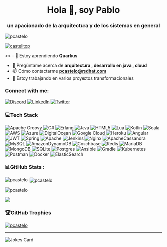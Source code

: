<h1 align="center">Hola 👋, soy Pablo</h1>
<h3 align="center">un apacionado de la arquitectura y de los sistemas en general</h3>

<p align="left"> <img src="https://komarev.com/ghpvc/?username=pcastelo&label=Profile%20views&color=0e75b6&style=flat" alt="pcastelo" /> </p>

<p align="left"> <a href="https://twitter.com/castelitop" target="blank"><img src="https://img.shields.io/twitter/follow/castelitop?logo=twitter&style=for-the-badge" alt="castelitop" /></a> </p>

<> - 🌱 Estoy aprendiendo **Quarkus**
- 💬  Pregúntame acerca de **arquitectura , desarrollo en java , cloud**
- 📫 Cómo contactarme **pcastelo@redhat.com**
- 🔭 Estoy trabajando en varios proyectos transformacionales

<h3 align="left">Connect with me:</h3>

[![Discord](https://img.shields.io/badge/Discord-%237289DA.svg?logo=discord&logoColor=white)](htttps://discord.gg/Thunderos#5631) [![LinkedIn](https://img.shields.io/badge/LinkedIn-%230077B5.svg?logo=linkedin&logoColor=white)](https://linkedin.com/in/pablocastelo) [![Twitter](https://img.shields.io/badge/Twitter-%231DA1F2.svg?logo=Twitter&logoColor=white)](https://twitter.com/castelitop) 

### 💻Tech Stack

![Apache Groovy](https://img.shields.io/badge/Apache%20Groovy-4298B8.svg?style=for-the-badge&logo=Apache+Groovy&logoColor=white) ![C#](https://img.shields.io/badge/c%23-%23239120.svg?style=for-the-badge&logo=c-sharp&logoColor=white) ![Erlang](https://img.shields.io/badge/Erlang-white.svg?style=for-the-badge&logo=erlang&logoColor=a90533) ![Java](https://img.shields.io/badge/java-%23ED8B00.svg?style=for-the-badge&logo=java&logoColor=white) ![HTML5](https://img.shields.io/badge/html5-%23E34F26.svg?style=for-the-badge&logo=html5&logoColor=white) ![Lua](https://img.shields.io/badge/lua-%232C2D72.svg?style=for-the-badge&logo=lua&logoColor=white) ![Kotlin](https://img.shields.io/badge/kotlin-%230095D5.svg?style=for-the-badge&logo=kotlin&logoColor=white) ![Scala](https://img.shields.io/badge/scala-%23DC322F.svg?style=for-the-badge&logo=scala&logoColor=white) ![AWS](https://img.shields.io/badge/AWS-%23FF9900.svg?style=for-the-badge&logo=amazon-aws&logoColor=white) ![Azure](https://img.shields.io/badge/azure-%230072C6.svg?style=for-the-badge&logo=azure-devops&logoColor=white) ![DigitalOcean](https://img.shields.io/badge/DigitalOcean-%230167ff.svg?style=for-the-badge&logo=digitalOcean&logoColor=white) ![Google Cloud](https://img.shields.io/badge/Google%20Cloud-%234285F4.svg?style=for-the-badge&logo=google-cloud&logoColor=white) ![Heroku](https://img.shields.io/badge/heroku-%23430098.svg?style=for-the-badge&logo=heroku&logoColor=white) ![Angular](https://img.shields.io/badge/angular-%23DD0031.svg?style=for-the-badge&logo=angular&logoColor=white) ![JWT](https://img.shields.io/badge/JWT-black?style=for-the-badge&logo=JSON%20web%20tokens) ![Spring](https://img.shields.io/badge/spring-%236DB33F.svg?style=for-the-badge&logo=spring&logoColor=white) ![Apache](https://img.shields.io/badge/apache-%23D42029.svg?style=for-the-badge&logo=apache&logoColor=white) ![Jenkins](https://img.shields.io/badge/jenkins-%232C5263.svg?style=for-the-badge&logo=jenkins&logoColor=white) ![Nginx](https://img.shields.io/badge/nginx-%23009639.svg?style=for-the-badge&logo=nginx&logoColor=white) ![ApacheCassandra](https://img.shields.io/badge/cassandra-%231287B1.svg?style=for-the-badge&logo=apache-cassandra&logoColor=white) ![MySQL](https://img.shields.io/badge/mysql-%2300f.svg?style=for-the-badge&logo=mysql&logoColor=white) ![AmazonDynamoDB](https://img.shields.io/badge/Amazon%20DynamoDB-4053D6?style=for-the-badge&logo=Amazon%20DynamoDB&logoColor=white) ![Couchbase](https://img.shields.io/badge/Couchbase-EA2328?style=for-the-badge&logo=couchbase&logoColor=white) ![Redis](https://img.shields.io/badge/redis-%23DD0031.svg?style=for-the-badge&logo=redis&logoColor=white) ![MariaDB](https://img.shields.io/badge/MariaDB-003545?style=for-the-badge&logo=mariadb&logoColor=white) ![MongoDB](https://img.shields.io/badge/MongoDB-%234ea94b.svg?style=for-the-badge&logo=mongodb&logoColor=white) ![SQLite](https://img.shields.io/badge/sqlite-%2307405e.svg?style=for-the-badge&logo=sqlite&logoColor=white) ![Postgres](https://img.shields.io/badge/postgres-%23316192.svg?style=for-the-badge&logo=postgresql&logoColor=white) ![Ansible](https://img.shields.io/badge/ansible-%231A1918.svg?style=for-the-badge&logo=ansible&logoColor=white) ![Gradle](https://img.shields.io/badge/Gradle-02303A.svg?style=for-the-badge&logo=Gradle&logoColor=white) ![Kubernetes](https://img.shields.io/badge/kubernetes-%23326ce5.svg?style=for-the-badge&logo=kubernetes&logoColor=white) ![Postman](https://img.shields.io/badge/Postman-FF6C37?style=for-the-badge&logo=postman&logoColor=white) ![Docker](https://img.shields.io/badge/docker-%230db7ed.svg?style=for-the-badge&logo=docker&logoColor=white) ![ElasticSearch](https://img.shields.io/badge/-ElasticSearch-005571?style=for-the-badge&logo=elasticsearch)

### 📊GitHub Stats :
<p><img align="left" src="https://github-readme-stats.vercel.app/api/top-langs?username=pcastelo&show_icons=true&locale=en&layout=compact" alt="pcastelo" /></p>

<p>&nbsp;<img align="center" src="https://github-readme-stats.vercel.app/api?username=pcastelo&show_icons=true&locale=en" alt="pcastelo" /></p>

<p><img align="center" src="https://github-readme-streak-stats.herokuapp.com/?user=pcastelo&" alt="pcastelo" /></p>

<p><img align="center" src="https://metrics.lecoq.io/pcastelo" /></p>  


### 🏆GitHub Trophies

<p align="left"> <a href="https://github.com/ryo-ma/github-profile-trophy"><img src="https://github-profile-trophy.vercel.app/?username=pcastelo" alt="pcastelo" /></a> </p>

---

![Jokes Card](https://readme-jokes.vercel.app/api)

